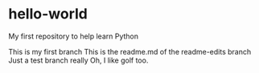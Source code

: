 # hello-world
My first repository to help learn Python

This is my first branch
This is the readme.md of the readme-edits branch
Just a test branch really
Oh, I like golf too.
